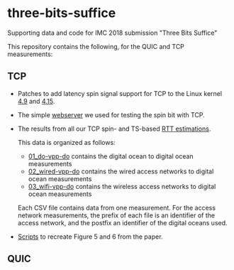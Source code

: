 # three-bits-suffice
Supporting data and code for IMC 2018 submission "Three Bits Suffice"

This repository contains the following, for the QUIC and TCP measurements:

## TCP

- Patches to add latency spin signal support for TCP to the Linux kernel [4.9](tpc/kernel_patches/linux-4.9-tcpspin.patch) and [4.15](tpc/kernel_patches/linux-4.15-tcpspin.patch).

- The simple [webserver](tcp/webserver/webserver.py) we used for testing the spin bit with TCP.

- The results from all our TCP spin- and TS-based [RTT estimations](tcp/data/).

   This data is organized as follows:
  - [01_do-vpp-do](tcp/data/01_do-vpp-do) contains the digital ocean to digital ocean measurements
  - [02_wired-vpp-do](tcp/data/01_wired-vpp-do) contains the wired access networks to digital ocean measurements
  - [03_wifi-vpp-do](tcp/data/01_wifi-vpp-do) contains the wireless access networks to digital ocean measurements

   Each CSV file contains data from one measurement.
   For the access network measurements, the prefix of each file is an identifier of the access network,
   and the postfix an identifier of the digital oceans used.

- [Scripts](tcp/scripts/) to recreate Figure 5 and 6 from the paper.

## QUIC
